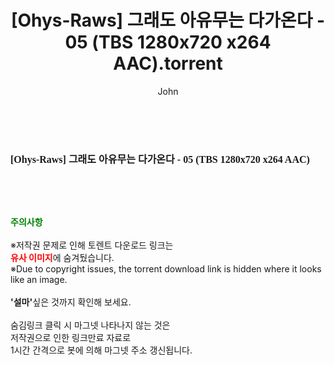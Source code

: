 ﻿---
layout: post
title:  "[Ohys-Raws] 그래도 아유무는 다가온다 - 05 (TBS 1280x720 x264 AAC).torrent"
author: John
categories: [ 애니메이션 ]
tags: [  ]
image:  
description: "[Ohys-Raws] 그래도 아유무는 다가온다 - 05 (TBS 1280x720 x264 AAC) torrent 정보 공유"
toc: true
toc_sticky: true
---

<br>
<div class="view-img">
<a class="view_image" href="http://torrentmobile61.com/bbs/view_image.php?fn=%2Fdata%2Ffile%2Fani%2F3735182707_UlCLrN6k_2b813b203b5b13872fefbfef707f2d5027faa45c.jpg" target="_blank"><img alt="" class="img-tag" content="http://torrentmobile61.com/data/file/ani/3735182707_UlCLrN6k_2b813b203b5b13872fefbfef707f2d5027faa45c.jpg" itemprop="image" src="http://torrentmobile61.com/data/file/ani/3735182707_UlCLrN6k_2b813b203b5b13872fefbfef707f2d5027faa45c.jpg"/></a></div><div class="view-content" itemprop="description">
<p><span style="font-family:nanumsquareround;font-size:16px;font-weight:700;white-space:nowrap;background-color:rgb(255,255,255);">[Ohys-Raws] 그래도 아유무는 다가온다 - 05 (TBS 1280x720 x264 AAC)</span> </p> </div>
    
<br><br><br>
<p data-ke-size="size16"><b><span style="color: green;">주의사항</span></b><br /><br />※저작권 문제로 인해 토렌트 다운로드 링크는<br /><b><span style="color: red;">유사 이미지</span></b>에 숨겨뒀습니다.<br />※Due to copyright issues, the torrent download link is hidden where it looks like an image.<br /><br /><b>'설마'</b>싶은 것까지 확인해 보세요.<br /><br />숨김링크 클릭 시 마그넷 나타나지 않는 것은<br />저작권으로 인한 링크만료 자료로<br />1시간 간격으로 봇에 의해 마그넷 주소 갱신됩니다.</p>
